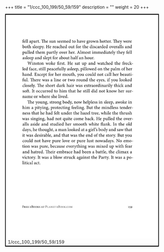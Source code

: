 +++
title = "1/ccc_100_199/50_59/159"
description = ""
weight = 20
+++

<table style="border:2px solid black;max-width:800px;max-height:800px;" 
><tr><td><img class="center-fit-jpg"
src="/jpg_/out_jpg_1984__159.jpg"  >1/ccc_100_199/50_59/159</img></td></tr></table>